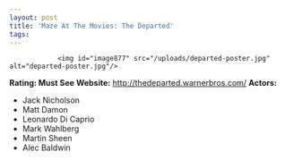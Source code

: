 ```yaml
---
layout: post
title: 'Maze At The Movies: The Departed'
tags:
---
```



                <img id="image877" src="/uploads/departed-poster.jpg" alt="departed-poster.jpg"/>
<p><strong>Rating: Must See</strong>
<strong>Website:</strong> <a href="http://thedeparted.warnerbros.com/"><a href="http://thedeparted.warnerbros.com/">http://thedeparted.warnerbros.com/</a></a>
<strong>Actors:</strong></p>
<ul>
    <li>Jack Nicholson</li>
    <li>Matt Damon</li>
    <li>Leonardo Di Caprio</li>
    <li>Mark Wahlberg</li>
    <li>Martin Sheen</li>
    <li>Alec Baldwin</li>
</ul>
